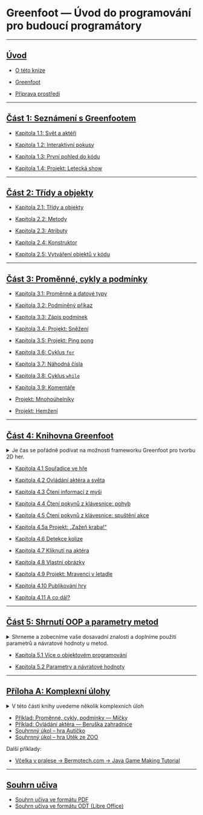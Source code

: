 # Greenfoot &mdash; Úvod do programování pro budoucí programátory

---
## [Úvod](000_uvod/README.md)

- [O této knize](000_uvod/01_o-knize.md)

- [Greenfoot](000_uvod/02_greenfoot.md)

- [Příprava prostředí](000_uvod/03_priprava.md)

---
## [Část 1: Seznámení s Greenfootem](010_seznameni-s-greenfootem/)

- [Kapitola 1.1: Svět a&nbsp;aktéři](010_seznameni-s-greenfootem/01_svet-a-akteri.md)

- [Kapitola 1.2: Interaktivní pokusy](010_seznameni-s-greenfootem/02_interaktivni-pokusy.md)

- [Kapitola 1.3: První pohled do kódu](010_seznameni-s-greenfootem/03_kod.md)

- [Kapitola 1.4: Projekt: Letecká show](010_seznameni-s-greenfootem/040_prj-letecka-show.md)

---
## [Část 2: Třídy a objekty](020_tridy/)

 - [Kapitola 2.1: Třídy a&nbsp;objekty](020_tridy/01_tridy.md)
 
 - [Kapitola 2.2: Metody](020_tridy/02_metody.md)

 - [Kapitola 2.3: Atributy](020_tridy/03_atributy.md)

 - [Kapitola 2.4: Konstruktor](020_tridy/04_konstruktor.md)

 - [Kapitola 2.5: Vytváření objektů v&nbsp;kódu](020_tridy/05_new.md)

---
## [Část 3: Proměnné, cykly a podmínky](030_promenne-podminky-cykly/)

 - [Kapitola 3.1: Proměnné a&nbsp;datové typy](030_promenne-podminky-cykly/010_promenne-datove-typy.md)
 
 - [Kapitola 3.2: Podmíněný příkaz](030_promenne-podminky-cykly/020_if.md)

 - [Kapitola 3.3: Zápis podmínek](030_promenne-podminky-cykly/030_podminky.md)
 
 - [Kapitola 3.4: Projekt: Sněžení](030_promenne-podminky-cykly/040_prj-snezeni.md)
 
 - [Kapitola 3.5: Projekt: Ping pong](030_promenne-podminky-cykly/045_prj-pingpong.md)
 
 - [Kapitola 3.6: Cyklus `for`](030_promenne-podminky-cykly/050_for.md)

 - [Kapitola 3.7: Náhodná čísla](030_promenne-podminky-cykly/055_random.md)
 
 - [Kapitola 3.8: Cyklus `while`](030_promenne-podminky-cykly/060_while.md)
 
 - [Kapitola 3.9: Komentáře](030_promenne-podminky-cykly/070_komentare.md)

 - [Projekt: Mnohoúhelníky](030_promenne-podminky-cykly/080_prj-mnohouhelniky.md)

 - [Projekt: Hemžení](090_prj-hemzeni.md)

---
## [Část 4: Knihovna Greenfoot](040_greenfoot/)

<details><summary>Je čas se pořádně podívat na možnosti frameworku Greenfoot pro tvorbu 2D her.</summary>
Vyzkoušíš si ovládání aktéra pomocí myši i&nbsp;klávesnice. Také si ukážeme jak detekovat kolize aktérů.
</details>

 - [Kapitola 4.1 Souřadice ve hře](040_greenfoot/010_souradnice.md)

 - [Kapitola 4.2 Ovládání aktéra a&nbsp;světa](040_greenfoot/020_akter-a-svet.md)

 - [Kapitola 4.3 Čtení informací z&nbsp;myši](040_greenfoot/030_mys.md)

 - [Kapitola 4.4 Čtení pokynů z&nbsp;klávesnice: pohyb](040_greenfoot/040_klavesnice-pohyb.md)

 - [Kapitola 4.5 Čtení pokynů z&nbsp;klávesnice: spuštění akce](040_greenfoot/050_klavesnice-akce.md)

 - [Kapitola 4.5a Projekt: „Zažeň kraba!“](040_greenfoot/055_prj-zazen-kraba.md)
 - [Kapitola 4.6 Detekce kolize](040_greenfoot/060_kolize.md)

 - [Kapitola 4.7 Kliknutí na aktéra](040_greenfoot/070_kliknuti.md)

 - [Kapitola 4.8 Vlastní obrázky](040_greenfoot/080_vlastni-obrazky.md)

 - [Kapitola 4.9 Projekt: Mravenci v&nbsp;letadle](040_greenfoot/090_projekt-mravenci.md)

 - [Kapitola 4.10 Publikování hry](040_greenfoot/100_publikovani-hry.md)

 - [Kapitola 4.11 A&nbsp;co dál?](040_greenfoot/110_co-dal.md)

---
## [Část 5: Shrnutí OOP a&nbsp;parametry metod](050_shrnuti/)

<details><summary>Shrneme a&nbsp;zobecníme vaše dosavadní znalosti a&nbsp;doplníme použití parametrů a&nbsp;návratové hodnoty u&nbsp;metod.</summary>

V&nbsp;této části knihy shrneme a&nbsp;zobecníme vaše dosavadní znalosti z&nbsp;objektového programování a&nbsp;zápisu kódu obecně.

Doplníme také možnost použití parametrů a&nbsp;návratové hodnoty u&nbsp;metod, které jsme sice mnohokrát využívali, ale zatím je neumíme zapsat u&nbsp;svých vlastních metod a&nbsp;konstruktorů.</details>

 - [Kapitola 5.1 Více o&nbsp;objektovém programování](050_shrnuti/010_oop.md)

 - [Kapitola 5.2 Parametry a&nbsp;návratové hodnoty](050_shrnuti/020_parametry.md)

---
## [Příloha A: Komplexní úlohy](810_priloha-a/)
<details><summary>V&nbsp;této části knihy uvedeme několik komplexních úloh</summary>
V&nbsp;této části knihy uvedeme několik komplexních úloh, které využívají znalosti ze všech předchozích částí. 

Můžeš si tedy vyzkoušet vytvořit vlastní hru a&nbsp;zároveň si ověřit, jak jsi zvládl(a) učivo 1.&nbsp;ročníku.
</details>

- [Příklad: Proměnné, cykly, podmínky &mdash; Míčky](810_priloha-a/010_promenne-cykly-podminky-micky.md)
- [Příklad: Ovládání aktéra &mdash; Beruška zahradnice](810_priloha-a/020_ovladani-aktera-beruska-zahradnice.md)
- [Souhrnný úkol – hra Autíčko](810_priloha-a/030_hra-auticko.md)
- [Souhrnný úkol – hra Útěk ze ZOO](810_priloha-a/040_hra-utek-ze-zoo.md)

Další příklady:
- [Včelka v&nbsp;pralese &rarr; Bermotech.com &rarr; Java Game Making Tutorial](https://www.bermotech.com/java-game-making-tutorial/)

---
## [Souhrn učiva](souhrn/)

- [Souhrn učiva ve formátu PDF](souhrn/uvod-pro1-souhrn.pdf)
- [Souhrn učiva ve formátu ODT (Libre Office)](souhrn/uvod-pro1-souhrn.odt)

